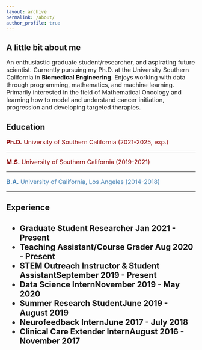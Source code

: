 ```yaml
---
layout: archive
permalink: /about/
author_profile: true
---
```


<h2 class="remove-whitespace">A little bit about me </h2>
<p style="font-size:16px"> An enthusiastic graduate student/researcher, and aspirating future scientist. Currently pursuing my Ph.D. at the University Southern California in <b>Biomedical Engineering</b>. Enjoys working with data through programming, mathematics, and machine learning. Primarily interested in the field of Mathematical Oncology and learning how to model and understand cancer initiation, progression and developing targeted therapies.
</p>
<h2 class="remove-whitespace">Education</h2>
<p style="font-size:16px; color:darkred"><b>Ph.D.</b> University of Southern California (2021-2025, exp.)</p>
<hr>
<p style="font-size:16px; color:darkred"><b>M.S.</b> University of Southern California (2019-2021)</p>
<hr>
<p style="font-size:16px; color:steelblue"><b>B.A.</b> University of California, Los Angeles (2014-2018)</p>
<hr>

<h2 class="remove-whitespace">Experience<h2>
<ul>
  <li>Graduate Student Researcher <b>Jan 2021 - Present</b></li>
  <li>Teaching Assistant/Course Grader <b>Aug 2020 - Present</b></li>
  <li>STEM Outreach Instructor & Student Assistant<b>September 2019 - Present</b></li>
  <li>Data Science Intern<b>November 2019 - May 2020</b></li>
  <li>Summer Research Student<b>June 2019 - August 2019</b></li>
  <li>Neurofeedback Intern<b>June 2017 - July 2018</b></li>
  <li>Clinical Care Extender Intern<b>August 2016 - November 2017</b></li>

</ul>  
